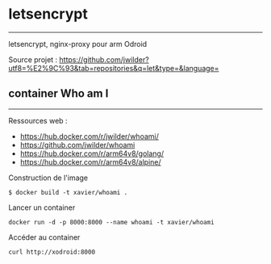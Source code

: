 # letsencrypt
-----
letsencrypt, nginx-proxy pour arm Odroid

Source projet : https://github.com/jwilder?utf8=%E2%9C%93&tab=repositories&q=let&type=&language=

## container Who am I
-----
Ressources web :
* https://hub.docker.com/r/jwilder/whoami/
* https://github.com/jwilder/whoami
* https://hub.docker.com/r/arm64v8/golang/
* https://hub.docker.com/r/arm64v8/alpine/

Construction de l'image
```
$ docker build -t xavier/whoami .
```

Lancer un container
```
docker run -d -p 8000:8000 --name whoami -t xavier/whoami
```

Accéder au container
```
curl http://xodroid:8000
```
